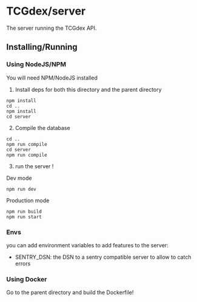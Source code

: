 # TCGdex/server

The server running the TCGdex API.

## Installing/Running

### Using NodeJS/NPM

You will need NPM/NodeJS installed

1. Install deps for both this directory and the parent directory

```
npm install
cd ..
npm install
cd server
```

2. Compile the database

```
cd ..
npm run compile
cd server
npm run compile
```

3. run the server !

Dev mode
```
npm run dev
```

Production mode

```
npm run build
npm run start
```

### Envs

you can add environment variables to add features to the server:
- SENTRY_DSN: the DSN to a sentry compatible server to allow to catch errors

### Using Docker

Go to the parent directory and build the Dockerfile!
